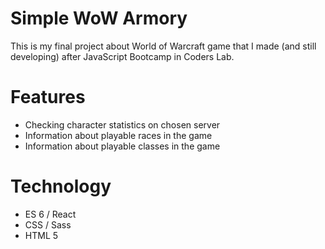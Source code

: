 
# Simple WoW Armory

This is my final project about World of Warcraft game that I made (and still developing) after JavaScript Bootcamp in Coders Lab.

# Features
- Checking character statistics on chosen server
- Information about playable races in the game
- Information about playable classes in the game

# Technology
- ES 6 / React
- CSS / Sass
- HTML 5

